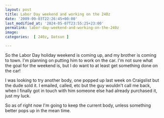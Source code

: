```yaml
---
layout: post
title: Labor Day weekend and working on the 240z
date: '2009-09-03T22:26:45+00:00'
last_modified_at: '2024-05-07T23:55:25+23:00'
permalink: labor-day-weekend-and-working-on-the-240z
image: 
categories:  [ 240z, Datsun ]

---
```

So the Labor Day holiday weekend is coming up, and my brother is coming to town. I'm planning on putting him to work on the car. I'm not sure what the goal for the weekend is, but I do want to at least get something done on the car! 

I was looking to try another body, one popped up last week on Craigslist but the dude sold it. I emailed, called, etc but the guy wouldn't call me back, when I finally got in touch with him someone else had already purchased it, just my luck. 

So as of right now I'm going to keep the current body, unless something better pops up in the mean time.


